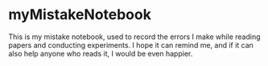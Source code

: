 # myMistakeNotebook
This is my mistake notebook, used to record the errors I make while reading papers and conducting experiments. I hope it can remind me, and if it can also help anyone who reads it, I would be even happier.
